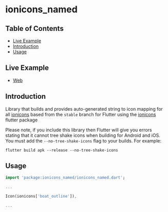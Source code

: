 # ionicons_named

## Table of Contents

* [Live Example](#live-example)
* [Introduction](#introduction)
* [Usage](#usage)


## Live Example

* [Web](https://peiffer-innovations.github.io/ionicons_named/web/index.html#/)


## Introduction

Library that builds and provides auto-generated string to icon mapping for all [ionicons](https://ionic.io/ionicons) based from the `stable` branch for Flutter using the [ionicons](https://pub.dev/packages/ionicons) flutter package

Please note, if you include this library then Flutter will give you errors stating that it cannot tree shake icons when building for Android and iOS.  You must add the `--no-tree-shake-icons` flag to your builds.  For example:

```
flutter build apk --release --no-tree-shake-icons
```


## Usage

```dart
import 'package:ionicons_named/ionicons_named.dart';

...

Icon(ionicons['boat_outline']),

...

```